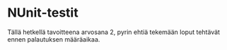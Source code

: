# NUnit-testit

Tällä hetkellä tavoitteena arvosana 2, pyrin ehtiä tekemään loput tehtävät ennen palautuksen määräaikaa. 
